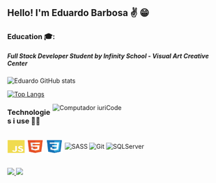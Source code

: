 
## Hello! I'm Eduardo Barbosa ✌️ 😁

### Education 🎓:

##### Full Stack Developer Student by Infinity School - Visual Art Creative Center
   
![Eduardo GitHub stats](https://github-readme-stats.vercel.app/api?username=EuEduardo01&show_icons=true&theme=radical)

[![Top Langs](https://github-readme-stats.vercel.app/api/top-langs/?username=EuEduardo01&layout=compact&theme=radical)](https://github.com/anuraghazra/github-readme-stats)

<img src="https://raw.githubusercontent.com/MicaelliMedeiros/micaellimedeiros/master/image/computer-illustration.png" min-width="400px" max-width="400px" width="400px" align="right" alt="Computador iuriCode">


### Technologies i use 👨‍💻
<div style="display: inline_block"><br>
    <img align="center" alt="JS" height="30" width="40" src="https://raw.githubusercontent.com/devicons/devicon/master/icons/javascript/javascript-plain.svg">
    <img align="center" alt="HTML" height="30" width="40" src="https://raw.githubusercontent.com/devicons/devicon/master/icons/html5/html5-original.svg">
    <img align="center" alt="CSS" height="30" width="40" src="https://raw.githubusercontent.com/devicons/devicon/master/icons/css3/css3-original.svg">
   <img align="center" alt="SASS" height="30" width="40" src="https://devicons.railway.app/i/sass.svg">
   <img align="center" alt="Git" height="30" width="40" src="https://devicons.railway.app/i/git.svg">
   <img align="center" alt="SQLServer" height="30" width="40" src="https://i.pinimg.com/originals/00/47/41/004741d0cd8e7face0e44392387ac18c.png">
 </div>

 <div><br><br>
  <a href="https://www.linkedin.com/in/eduardo-barbosa-da-cruz-465b6623b/" target="_blank">
   <img src="https://img.shields.io/badge/LinkedIn-0077B5?style=for-the-badge&logo=linkedin&logoColor=white" /> 
  </a>  
  <a href="mailto:eduardo.techbdc@gmail.com" target="_blank">
    <img src="https://img.shields.io/badge/Gmail-D14836?style=for-the-badge&logo=gmail&logoColor=white" />
  </a>
</div>
